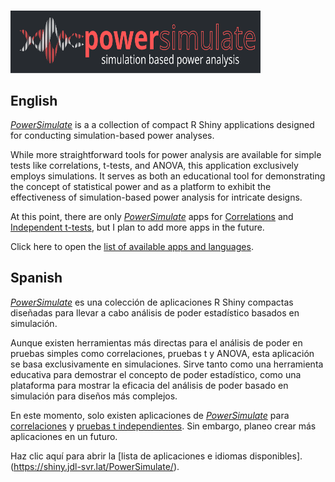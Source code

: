 # <img src="https://github.com/JDLeongomez/PowerSimulate_ind_t_EN/blob/master/www/powersimulate.svg" align="left" width=400 height=100 alt=""/><br><br><br>

## English
[*PowerSimulate*](https://shiny.jdl-svr.lat/PowerSimulate/) is a a collection of compact R Shiny applications designed for conducting simulation-based power analyses.

While more straightforward tools for power analysis are available for simple tests like correlations, t-tests, and ANOVA, this application exclusively employs simulations. It serves as both an educational tool for demonstrating the concept of statistical power and as a platform to exhibit the effectiveness of simulation-based power analysis for intricate designs.

At this point, there are only [*PowerSimulate*](https://shiny.jdl-svr.lat/PowerSimulate/) apps for [Correlations](https://shiny.jdl-svr.lat/PowerSimulate_corr_EN/) and [Independent t-tests](https://shiny.jdl-svr.lat/PowerSimulate_ind_t_EN/), but I plan to add more apps in the future.

Click here to open the [list of available apps and languages](https://shiny.jdl-svr.lat/PowerSimulate/).

## Spanish
[*PowerSimulate*](https://shiny.jdl-svr.lat/PowerSimulate/) es una colección de aplicaciones R Shiny compactas diseñadas para llevar a cabo análisis de poder estadístico basados en simulación.

Aunque existen herramientas más directas para el análisis de poder en pruebas simples como correlaciones, pruebas t y ANOVA, esta aplicación se basa exclusivamente en simulaciones. Sirve tanto como una herramienta educativa para demostrar el concepto de poder estadístico, como una plataforma para mostrar la eficacia del análisis de poder basado en simulación para diseños más complejos.

En este momento, solo existen aplicaciones de [*PowerSimulate*](https://shiny.jdl-svr.lat/PowerSimulate/) para [correlaciones](https://shiny.jdl-svr.lat/PowerSimulate_corr_ES/) y [pruebas t independientes](https://shiny.jdl-svr.lat/PowerSimulate_ind_t_ES/). Sin embargo, planeo crear más aplicaciones en un futuro.

Haz clic aquí para abrir la [lista de aplicaciones e idiomas disponibles].(https://shiny.jdl-svr.lat/PowerSimulate/).

